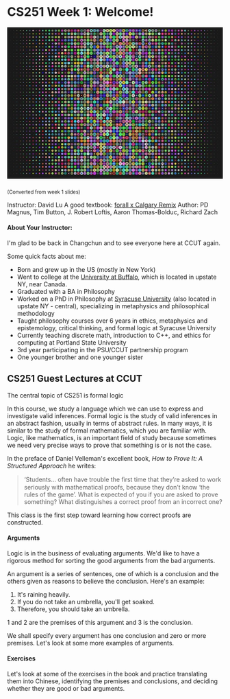 CS251 Week 1: Welcome!
=======

![Math Art](math.jpg)

<sub>(Converted from week 1 slides)

Instructor: David Lu
A good textbook: [forall x Calgary Remix](http://forallx.openlogicproject.org/)
Author: PD Magnus, Tim Button, J. Robert Loftis, Aaron Thomas-Bolduc, Richard Zach

#### About Your Instructor:
I'm glad to be back in Changchun and to see everyone here at CCUT again.

Some quick facts about me:
* Born and grew up in the US (mostly in New York)
* Went to college at the [University at Buffalo](https://www.buffalo.edu/), which is located in upstate NY, near Canada.
* Graduated with a BA in Philosophy
* Worked on a PhD in Philosophy at [Syracuse University](https://www.syracuse.edu/) (also located in upstate NY - central), specializing in metaphysics and philosophical methodology
* Taught philosophy courses over 6 years in ethics, metaphysics and epistemology, critical thinking, and formal logic at Syracuse University
* Currently teaching discrete math, introduction to C++, and ethics for computing at Portland State University
* 3rd year participating in the PSU/CCUT partnership program
* One younger brother and one younger sister


CS251 Guest Lectures at CCUT
-----

The central topic of CS251 is formal logic

In this course, we study a language which we can use to express and investigate valid inferences. Formal logic is the study of valid inferences in an abstract fashion, usually in terms of abstract rules. In many ways, it is similar to the study of formal mathematics, which you are familiar with. Logic, like mathematics, is an important field of study because sometimes we need very precise ways to prove that something is or is not the case.

In the preface of Daniel Velleman's excellent book, *How to Prove It: A Structured Approach* he writes:
>‘Students... often have trouble the ﬁrst time that they’re asked to work seriously with mathematical proofs, because they don’t know ‘the rules of the game’. What is expected of you if you are asked to prove something? What distinguishes a correct proof from an incorrect one?

This class is the first step toward learning how correct proofs are constructed.


#### Arguments
Logic is in the business of evaluating arguments. We'd like to have a rigorous method for sorting the good arguments from the bad arguments.

An argument is a series of sentences, one of which is a conclusion and the others given as reasons to believe the conclusion. Here's an example:

1. It's raining heavily.
2. If you do not take an umbrella, you'll get soaked.
3. Therefore, you should take an umbrella.

1 and 2 are the premises of this argument and 3 is the conclusion.

We shall specify every argument has one conclusion and zero or more premises. Let's look at some more examples of arguments.

#### Exercises
Let's look at some of the exercises in the book and practice translating them into Chinese, identifying the premises and conclusions, and deciding whether they are good or bad arguments. 
